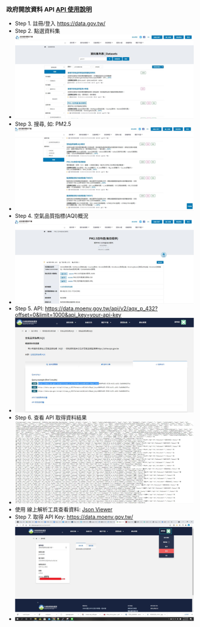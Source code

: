 ### 政府開放資料 API [API 使用說明](https://data.epa.gov.tw/paradigm)
* Step 1. 註冊/登入 https://data.gov.tw/
* Step 2. 點選資料集
* ![DataSet](https://github.com/jumbokh/DataScience_1082/blob/master/images/pm25-1.JPG)
* Step 3. 搜尋, 如: PM2.5
* ![空氣品質指標(AQI)概況](https://github.com/jumbokh/DataScience_1082/blob/master/images/pm25-2.JPG)
* Step 4. 空氣品質指標(AQI)概況
* ![空氣品質指標(AQI)概況 API](https://github.com/jumbokh/DataScience_1082/blob/master/images/pm25-3.JPG)
* Step 5. API: https://data.moenv.gov.tw/api/v2/aqx_p_432?offset=0&limit=1000&api_key=your-api-key
* ![API](https://github.com/jumbokh/DataScience_1082/blob/master/images/pm25-4.JPG)
* Step 6. 查看 API 取得資料結果
* ![Data](https://github.com/jumbokh/DataScience_1082/blob/master/images/pm25-5.JPG)
* 使用 線上解析工具查看資料: [Json Viewer](https://www.sojson.com/simple_json.html)
* Step 7. 取得 API Key: https://data.moenv.gov.tw/
* ![key](https://github.com/jumbokh/DataScience_1082/blob/master/images/pm25-7.jpg)

